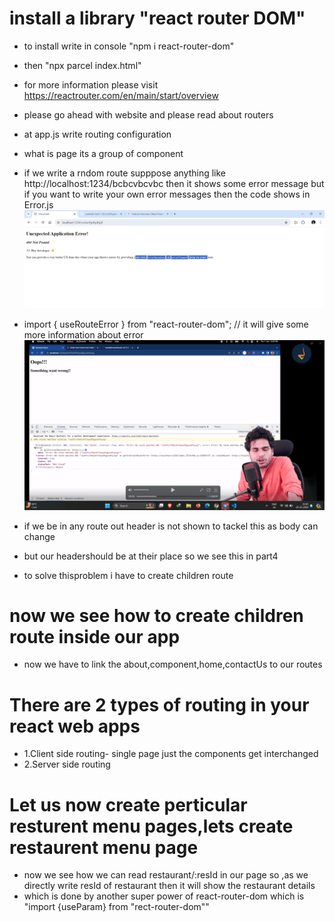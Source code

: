 #  install a library "react router DOM" 
- to install write in console "npm i react-router-dom" 
- then "npx parcel index.html"
- for more information please visit https://reactrouter.com/en/main/start/overview
- please go ahead with website and please read about routers

- at app.js write routing configuration


- what is page its a group of component

- if we write a rndom route supppose anything like http://localhost:1234/bcbcvbcvbc then it shows some error message but if you want to write your own error messages then the code shows in Error.js
![alt text](image.png)

- import { useRouteError } from "react-router-dom";  // it will give some more information about error
![alt text](image-1.png)


- if we be in any route out header is not shown to tackel this as body can change 
- but our headershould be at their place so we see this in part4
- to solve thisproblem i have to create children route


# now we see how to create children route inside our app



- now we have to link the about,component,home,contactUs to our routes

# There are 2 types of routing in your react web apps
- 1.Client side routing- single page just the components get interchanged
- 2.Server side routing

# Let us now create perticular resturent menu pages,lets create restaurent menu page

- now we see how we can read restaurant/:resId in our page so ,as we directly write resId of restaurant then it will show the restaurant details
- which is done by another super power of react-router-dom which is "import {useParam} from "rect-router-dom""